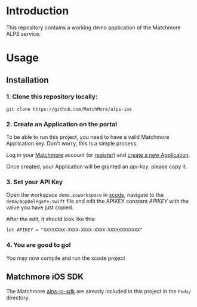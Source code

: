 # Introduction

This repository contains a working demo application of the Matchmore ALPS service.

# Usage

## Installation

### 1. Clone this repository locally: 

```
git clone https://github.com/MatchMore/alps-ios
```

### 2. Create an Application on the portal

To be able to run this project, you need to have a valid Matchmore Application key. Don't worry, this is a simple process. 

Log in your [Matchmore](http://dev.matchmore.com/) account (or [register](http://dev.matchmore.com/account/register)) and [create a new Application](http://dev.matchmore.com/account/apps/). 

Once created, your Application will be granted an *api-key*, please copy it.

### 3. Set your API Key

Open the workspace `demo.xcworkspace` in [xcode](https://developer.apple.com/xcode/), navigate to the `demo/AppDelegate.swift` file and edit the APIKEY constant *APIKEY* with the value you have just copied.

After the edit, it should look like this:

```
let APIKEY = "XXXXXXXX-XXXX-XXXX-XXXX-XXXXXXXXXXXX"
```

### 4. You are good to go! 

You may now compile and run the xcode project

## Matchmore iOS SDK

The Matchmore [alps-io-sdk](https://github.com/MatchMore/alps-ios-sdk) are already included in this project in the `Pods/` directory.


